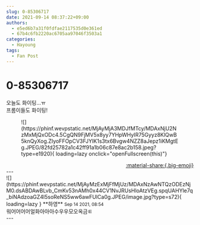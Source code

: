 ```yaml
---
slug: 0-85306717
date: 2021-09-14 08:37:22+09:00
authors:
  - e5ed6b7a31f0fdfae2117535d0e361ed
  - 67b4c6fb2220ac6705aa97046f3503a1
categories:
  - Hayoung
tags:
  - Fan Post
---
```


# 0-85306717

<div class="post-container" markdown="1">
<div class="content-container md-sidebar__scrollwrap" markdown="1">

오늘도 화이팅...ㅠ<br>프롬이들도 화이팅!
<figure markdown="1">
![](https://phinf.wevpstatic.net/MjAyMjA3MDJfMTcy/MDAxNjU2NzMxMjQxODc4.5CgQN9FjMV5x8yy7YHpWHyIR75Gyyz8KlQwB5knQyXog.ZIyoFFOpCV3FJYIK1s3tx6Bvgw4NZZ8aJepz1iKMgtEg.JPEG/82fd25782a1c42ff91a1b06c87e8ac2b158.jpeg?type=e1920){ loading=lazy onclick="openFullscreen(this)"}
</figure>


</div>
</div>

<div style="text-align: right;" markdown="1">
<a href="https://weverse.io/fromis9/fanpost/0-85306717" style="text-align: right;">:material-share:{.big-emoji}</a>
</div>
---

<div class="comments-container md-sidebar__scrollwrap" markdown="1">
<div class="comment" markdown="1">
<div class='id-container' markdown="1">
![](https://phinf.wevpstatic.net/MjAyMzExMjFfMjUz/MDAxNzAwNTQzODEzNjM0.dsABDAwBLvb_CmKv53nAMh0x44CV1NvJRUsHloAtzVEg.spqUAHYle7q_biNAdzoaGZ4l5soReNS5ww6awFUlCa0g.JPEG/image.jpg?type=s72){ loading=lazy }
**<span class="artist">하영</span>** <small>Sep 14 2021, 08:54</small><br>
</div>
<div class='comment-body' markdown="1">
워어어어어얼화아아아수우우모오옥금ㅌ
</div>
</div>
</div>
---
